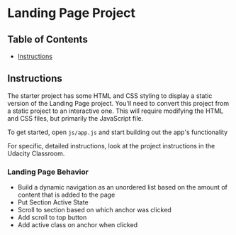 # Landing Page Project

## Table of Contents

* [Instructions](#instructions)

## Instructions

The starter project has some HTML and CSS styling to display a static version of the Landing Page project. You'll need to convert this project from a static project to an interactive one. This will require modifying the HTML and CSS files, but primarily the JavaScript file.

To get started, open `js/app.js` and start building out the app's functionality

For specific, detailed instructions, look at the project instructions in the Udacity Classroom.

### Landing Page Behavior 
* Build a dynamic navigation as an unordered list based on the amount of content that is added to the page 
* Put Section Active State
* Scroll to section based on which anchor was clicked
* Add scroll to top button
* Add active class on anchor when clicked
